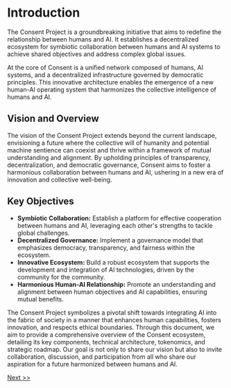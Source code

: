 # Introduction

The Consent Project is a groundbreaking initiative that aims to redefine the relationship between humans and AI. It establishes a decentralized ecosystem for symbiotic collaboration between humans and AI systems to achieve shared objectives and address complex global issues.

At the core of Consent is a unified network composed of humans, AI systems, and a decentralized infrastructure governed by democratic principles. This innovative architecture enables the emergence of a new human-AI operating system that harmonizes the collective intelligence of humans and AI.

## Vision and Overview

The vision of the Consent Project extends beyond the current landscape, envisioning a future where the collective will of humanity and potential machine sentience can coexist and thrive within a framework of mutual understanding and alignment. By upholding principles of transparency, decentralization, and democratic governance, Consent aims to foster a harmonious collaboration between humans and AI, ushering in a new era of innovation and collective well-being.

## Key Objectives

- **Symbiotic Collaboration:** Establish a platform for effective cooperation between humans and AI, leveraging each other's strengths to tackle global challenges.
- **Decentralized Governance:** Implement a governance model that emphasizes democracy, transparency, and fairness within the ecosystem.
- **Innovative Ecosystem:** Build a robust ecosystem that supports the development and integration of AI technologies, driven by the community for the community.
- **Harmonious Human-AI Relationship:** Promote an understanding and alignment between human objectives and AI capabilities, ensuring mutual benefits.

The Consent Project symbolizes a pivotal shift towards integrating AI into the fabric of society in a manner that enhances human capabilities, fosters innovation, and respects ethical boundaries. Through this document, we aim to provide a comprehensive overview of the Consent ecosystem, detailing its key components, technical architecture, tokenomics, and strategic roadmap. Our goal is not only to share our vision but also to invite collaboration, discussion, and participation from all who share our aspiration for a future harmonized between humans and AI.

[Next >>](ecosystem.md)
